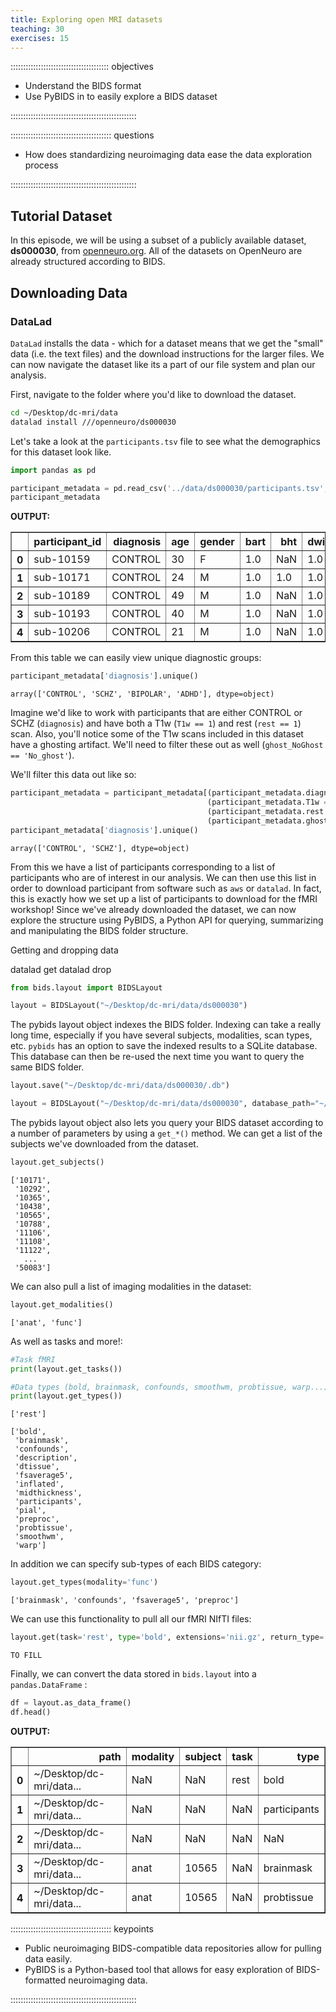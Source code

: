 ```yaml
---
title: Exploring open MRI datasets
teaching: 30
exercises: 15
---
```


::::::::::::::::::::::::::::::::::::::: objectives

- Understand the BIDS format
- Use PyBIDS in to easily explore a BIDS dataset

::::::::::::::::::::::::::::::::::::::::::::::::::

:::::::::::::::::::::::::::::::::::::::: questions

- How does standardizing neuroimaging data ease the data exploration process

::::::::::::::::::::::::::::::::::::::::::::::::::



## Tutorial Dataset

In this episode, we will be using a subset of a publicly available dataset, **ds000030**, from [openneuro.org](https://openneuro.org/datasets/ds000030). All of the datasets on OpenNeuro are already structured according to BIDS.

## Downloading Data

### DataLad

`DataLad` installs the data - which for a dataset means that we get the "small" data (i.e. the text files) and the download instructions for the larger files.
We can now navigate the dataset like its a part of our file system and plan our analysis.

First, navigate to the folder where you'd like to download the dataset.

```bash
cd ~/Desktop/dc-mri/data
datalad install ///openneuro/ds000030
```

Let's take a look at the `participants.tsv` file to see what the demographics for this dataset look like.

```python
import pandas as pd

participant_metadata = pd.read_csv('../data/ds000030/participants.tsv', sep='\t')
participant_metadata
```

**OUTPUT:**

<table border="1" class="dataframe">  <thead>   <tr style="text-align: right;">   <th></th>   <th>participant_id</th>   <th>diagnosis</th>   <th>age</th>   <th>gender</th>   <th>bart</th>   <th>bht</th>   <th>dwi</th>   <th>pamenc</th>   <th>pamret</th>   <th>rest</th>   <th>scap</th>   <th>stopsignal</th>   <th>T1w</th>   <th>taskswitch</th>   <th>ScannerSerialNumber</th>   <th>ghost_NoGhost</th>   </tr>  </thead>  <tbody>   <tr>   <th>0</th>   <td>sub-10159</td>   <td>CONTROL</td>   <td>30</td>   <td>F</td>   <td>1.0</td>   <td>NaN</td>   <td>1.0</td>   <td>NaN</td>   <td>NaN</td>   <td>1.0</td>   <td>1.0</td>   <td>1.0</td>   <td>1.0</td>   <td>1.0</td>   <td>35343.0</td>   <td>No_ghost</td>   </tr>   <tr>   <th>1</th>   <td>sub-10171</td>   <td>CONTROL</td>   <td>24</td>   <td>M</td>   <td>1.0</td>   <td>1.0</td>   <td>1.0</td>   <td>NaN</td>   <td>NaN</td>   <td>1.0</td>   <td>1.0</td>   <td>1.0</td>   <td>1.0</td>   <td>1.0</td>   <td>35343.0</td>   <td>No_ghost</td>   </tr>   <tr>   <th>2</th>   <td>sub-10189</td>   <td>CONTROL</td>   <td>49</td>   <td>M</td>   <td>1.0</td>   <td>NaN</td>   <td>1.0</td>   <td>NaN</td>   <td>NaN</td>   <td>1.0</td>   <td>1.0</td>   <td>1.0</td>   <td>1.0</td>   <td>1.0</td>   <td>35343.0</td>   <td>No_ghost</td>   </tr>   <tr>   <th>3</th>   <td>sub-10193</td>   <td>CONTROL</td>   <td>40</td>   <td>M</td>   <td>1.0</td>   <td>NaN</td>   <td>1.0</td>   <td>NaN</td>   <td>NaN</td>   <td>NaN</td>   <td>NaN</td>   <td>NaN</td>   <td>1.0</td>   <td>NaN</td>   <td>35343.0</td>   <td>No_ghost</td>   </tr>   <tr>   <th>4</th>   <td>sub-10206</td>   <td>CONTROL</td>   <td>21</td>   <td>M</td>   <td>1.0</td>   <td>NaN</td>   <td>1.0</td>   <td>NaN</td>   <td>NaN</td>   <td>1.0</td>   <td>1.0</td>   <td>1.0</td>   <td>1.0</td>   <td>1.0</td>   <td>35343.0</td>   <td>No_ghost</td>   </tr>  </tbody></table>

From this table we can easily view unique diagnostic groups:

```python
participant_metadata['diagnosis'].unique()
```

```output
array(['CONTROL', 'SCHZ', 'BIPOLAR', 'ADHD'], dtype=object)
```

Imagine we'd like to work with participants that are either CONTROL or SCHZ (`diagnosis`) and have both a T1w (`T1w == 1`) and rest (`rest == 1`) scan. Also, you'll notice some of the T1w scans included in this dataset have a ghosting artifact. We'll need to filter these out as well (`ghost_NoGhost == 'No_ghost'`).

We'll filter this data out like so:

```python
participant_metadata = participant_metadata[(participant_metadata.diagnosis.isin(['CONTROL', 'SCHZ'])) &
                                            (participant_metadata.T1w == 1) &
                                            (participant_metadata.rest == 1) &
                                            (participant_metadata.ghost_NoGhost == 'No_ghost')]
participant_metadata['diagnosis'].unique()
```

```output
array(['CONTROL', 'SCHZ'], dtype=object)
```

From this we have a list of participants corresponding to a list of participants who are of interest in our analysis.
We can then use this list in order to download participant from software such as `aws` or `datalad`.
In fact, this is exactly how we set up a list of participants to download for the fMRI workshop!
Since we've already downloaded the dataset, we can now explore the structure using PyBIDS, a Python API for querying, summarizing and manipulating the BIDS folder structure.

Getting and dropping data

datalad get
datalad drop

```python
from bids.layout import BIDSLayout

layout = BIDSLayout("~/Desktop/dc-mri/data/ds000030")
```

The pybids layout object indexes the BIDS folder.
Indexing can take a really long time, especially if you have several subjects, modalities, scan types, etc.
`pybids` has an option to save the indexed results to a SQLite database.
This database can then be re-used the next time you want to query the same BIDS folder.

```python
layout.save("~/Desktop/dc-mri/data/ds000030/.db")

layout = BIDSLayout("~/Desktop/dc-mri/data/ds000030", database_path="~/Desktop/dc-mri/data/ds000030/.db")
```

The pybids layout object also lets you query your BIDS dataset according to a number of parameters by using a `get_*()` method.
We can get a list of the subjects we've downloaded from the dataset.

```python
layout.get_subjects()
```

```output
['10171',
 '10292',
 '10365',
 '10438',
 '10565',
 '10788',
 '11106',
 '11108',
 '11122',
   ...
 '50083']
```

We can also pull a list of imaging modalities in the dataset:

```python
layout.get_modalities()
```

```output
['anat', 'func']
```

As well as tasks and more!:

```python
#Task fMRI
print(layout.get_tasks())

#Data types (bold, brainmask, confounds, smoothwm, probtissue, warp...)
print(layout.get_types())
```

```output
['rest']

['bold',
 'brainmask',
 'confounds',
 'description',
 'dtissue',
 'fsaverage5',
 'inflated',
 'midthickness',
 'participants',
 'pial',
 'preproc',
 'probtissue',
 'smoothwm',
 'warp']
```

In addition we can specify sub-types of each BIDS category:

```python
layout.get_types(modality='func')
```

```output
['brainmask', 'confounds', 'fsaverage5', 'preproc']
```

We can use this functionality to pull all our fMRI NIfTI files:

```python
layout.get(task='rest', type='bold', extensions='nii.gz', return_type='file')
```

```output
TO FILL
```

Finally, we can convert the data stored in `bids.layout` into a `pandas.DataFrame` :

```python
df = layout.as_data_frame()
df.head()
```

**OUTPUT:**

<table border="1" class="dataframe">  <thead>   <tr style="text-align: right;">   <th></th>   <th>path</th>   <th>modality</th>   <th>subject</th>   <th>task</th>   <th>type</th>   </tr>  </thead>  <tbody>   <tr>   <th>0</th>   <td>~/Desktop/dc-mri/data...</td>   <td>NaN</td>   <td>NaN</td>   <td>rest</td>   <td>bold</td>   </tr>   <tr>   <th>1</th>   <td>~/Desktop/dc-mri/data...</td>   <td>NaN</td>   <td>NaN</td>   <td>NaN</td>   <td>participants</td>   </tr>   <tr>   <th>2</th>   <td>~/Desktop/dc-mri/data...</td>   <td>NaN</td>   <td>NaN</td>   <td>NaN</td>   <td>NaN</td>   </tr>   <tr>   <th>3</th>   <td>~/Desktop/dc-mri/data...</td>   <td>anat</td>   <td>10565</td>   <td>NaN</td>   <td>brainmask</td>   </tr>   <tr>   <th>4</th>   <td>~/Desktop/dc-mri/data...</td>   <td>anat</td>   <td>10565</td>   <td>NaN</td>   <td>probtissue</td>   </tr>  </tbody></table>



:::::::::::::::::::::::::::::::::::::::: keypoints

- Public neuroimaging BIDS-compatible data repositories allow for pulling data easily.
- PyBIDS is a Python-based tool that allows for easy exploration of BIDS-formatted neuroimaging data.

::::::::::::::::::::::::::::::::::::::::::::::::::



